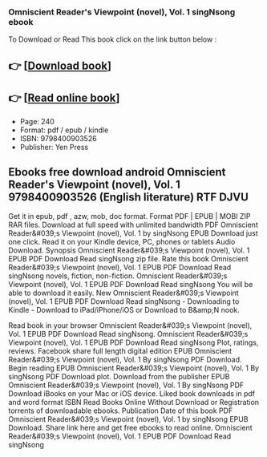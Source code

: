 ### Omniscient Reader's Viewpoint (novel), Vol. 1 singNsong ebook

To Download or Read This book click on the link button below :

## 👉  [**[Download book](http://get-pdfs.com/download.php?group=book&from=github.com&id=720865&lnk=1079 "Download book")**]

## 👉  [**[Read online book](http://get-pdfs.com/download.php?group=book&from=github.com&id=720865&lnk=1079 "Read online book")**]


* Page: 240
* Format: pdf / epub / kindle
* ISBN: 9798400903526
* Publisher: Yen Press



## Ebooks free download android Omniscient Reader's Viewpoint (novel), Vol. 1 9798400903526 (English literature) RTF DJVU


Get it in epub, pdf , azw, mob, doc format. Format PDF | EPUB | MOBI ZIP RAR files. Download at full speed with unlimited bandwidth PDF Omniscient Reader&amp;#039;s Viewpoint (novel), Vol. 1 by singNsong EPUB Download just one click. Read it on your Kindle device, PC, phones or tablets Audio Download. Synopsis Omniscient Reader&amp;#039;s Viewpoint (novel), Vol. 1 EPUB PDF Download Read singNsong zip file. Rate this book Omniscient Reader&amp;#039;s Viewpoint (novel), Vol. 1 EPUB PDF Download Read singNsong novels, fiction, non-fiction. Omniscient Reader&amp;#039;s Viewpoint (novel), Vol. 1 EPUB PDF Download Read singNsong You will be able to download it easily. New Omniscient Reader&amp;#039;s Viewpoint (novel), Vol. 1 EPUB PDF Download Read singNsong - Downloading to Kindle - Download to iPad/iPhone/iOS or Download to B&amp;amp;N nook.

Read book in your browser Omniscient Reader&amp;#039;s Viewpoint (novel), Vol. 1 EPUB PDF Download Read singNsong. Omniscient Reader&amp;#039;s Viewpoint (novel), Vol. 1 EPUB PDF Download Read singNsong Plot, ratings, reviews. Facebook share full length digital edition EPUB Omniscient Reader&amp;#039;s Viewpoint (novel), Vol. 1 By singNsong PDF Download. Begin reading EPUB Omniscient Reader&amp;#039;s Viewpoint (novel), Vol. 1 By singNsong PDF Download plot. Download from the publisher EPUB Omniscient Reader&amp;#039;s Viewpoint (novel), Vol. 1 By singNsong PDF Download iBooks on your Mac or iOS device. Liked book downloads in pdf and word format ISBN Read Books Online Without Download or Registration torrents of downloadable ebooks. Publication Date of this book PDF Omniscient Reader&amp;#039;s Viewpoint (novel), Vol. 1 by singNsong EPUB Download. Share link here and get free ebooks to read online. Omniscient Reader&amp;#039;s Viewpoint (novel), Vol. 1 EPUB PDF Download Read singNsong





